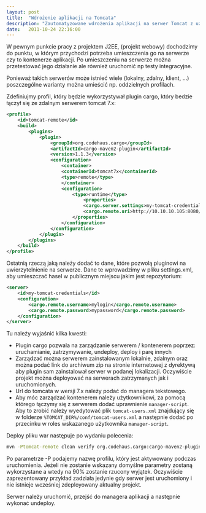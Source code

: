 ```yaml
---
layout: post
title:  "Wdrożenie aplikacji na Tomcata"
description: "Zautomatyzowane wdrożenia aplikacji na serwer Tomcat z uzyciem Mavena i pluginu Cargo"
date:   2011-10-24 22:16:00
---
```

W pewnym punkcie pracy z projektem J2EE, (projekt webowy) dochodzimy do punktu, w którym przychodzi potrzeba umieszczenia go na serwerze czy to kontenerze aplikacji. Po umieszczeniu na serwerze można przetestować jego działanie ale również uruchomić np testy integracyjne.

Ponieważ takich serwerów może istnieć wiele (lokalny, zdalny, klient, …) poszczególne warianty można umieścić np. oddzielnych profilach.

Zdefiniujmy profil, który będzie wykorzystywał plugin cargo, który bedzie łączył się ze zdalnym serwerem tomcat 7.x:

```xml
<profile>
	<id>tomcat-remote</id>
	<build>
		<plugins>
			<plugin>
				<groupId>org.codehaus.cargo</groupId>
				<artifactId>cargo-maven2-plugin</artifactId>
				<version>1.1.3</version>
				<configuration>
					<container>
					<containerId>tomcat7x</containerId>
					<type>remote</type>
					</container>
					<configuration>
						<type>runtime</type>
							<properties>
							<cargo.server.settings>my-tomcat-credentials</cargo.server.settings>
							<cargo.remote.uri>http://10.10.10.105:8080/manager/text</cargo.remote.uri>
						</properties>
					</configuration>
				</configuration>
			</plugin>
		</plugins>
	</build>
</profile>
```

Ostatnią rzeczą jaką należy dodać to dane, które pozwolą pluginowi na uwierzytelnienie na serwerze. Dane te wprowadzimy w pliku settings.xml, aby umieszczać hasel w publicznym miejscu jakim jest repozytorium:

```xml
<server>
	<id>my-tomcat-credentials</id>
	<configuration>
		<cargo.remote.username>mylogin</cargo.remote.username>
		<cargo.remote.password>mypassword</cargo.remote.password>
	</configuration>
</server>
```

Tu należy wyjaśnić kilka kwesti:

 * Plugin cargo pozwala na zarządzanie serwerem / kontenerem poprzez: uruchamianie, zatrzymywanie, undeploy, deploy i parę innych
 * Zarządzać można serwerem zainstalowanym lokalnie, zdalnym oraz można podać link do archiwum zip na stronie internetowej z dyrektywą aby plugin sam zainstalował serwer w podanej lokalizacji. Oczywiście projekt można deployować na serwerach zatrzymanych jak i uruchomionych.
 * Url do tomcata w wersji 7.x należy podać do managera tekstowego. 
 * Aby móc zarządzać kontenerem należy użytkownikowi, za pomocą którego łączymy się z serwerem dodać uprawnienie `manager-script`. Aby to zrobić należy wyedytować plik `tomcat-users.xml` znajdujący się w folderze `%TOMCAT_DIR%/conf/tomcat-users.xml` a następnie dodać po przecinku w roles wskazanego użytkownika `manager-script`.

Deploy pliku war następuje po wydaniu polecenia:

```bash
mvn -Ptomcat-remote clean verify org.codehaus.cargo:cargo-maven2-plugin:deploy
```

Po parametrze -P podajemy nazwę profilu, który jest aktywowany podczas uruchomienia. Jeżeli nie zostanie wskazany domyślne parametry zostaną wykorzystane a wtedy na 90% zostanie rzucony wyjątek.
Oczywiście zaprezentowany przykład zadziała jedynie gdy serwer jest uruchomiony i nie istnieje wcześniej zdeployowany aktualny projekt.

Serwer należy uruchomić, przejść do managera aplikacji a następnie wykonać undeploy.